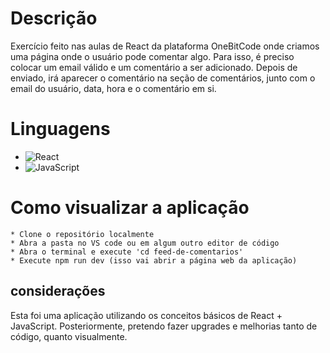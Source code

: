 # Descrição 

Exercício feito nas aulas de React da plataforma OneBitCode onde criamos uma página
onde o usuário pode comentar algo. Para isso, é preciso colocar um email válido e um 
comentário a ser adicionado. Depois de enviado, irá aparecer o comentário na seção de 
comentários, junto com o email do usuário, data, hora e o comentário em si.

# Linguagens
- ![React](https://img.shields.io/badge/react-%2320232a.svg?style=for-the-badge&logo=react&logoColor=%2361DAFB)
- 	![JavaScript](https://img.shields.io/badge/javascript-%23323330.svg?style=for-the-badge&logo=javascript&logoColor=%23F7DF1E)

# Como visualizar a aplicação
    * Clone o repositório localmente
    * Abra a pasta no VS code ou em algum outro editor de código
    * Abra o terminal e execute 'cd feed-de-comentarios'
    * Execute npm run dev (isso vai abrir a página web da aplicação)

## considerações
Esta foi uma aplicação utilizando os conceitos básicos de React + JavaScript. Posteriormente, pretendo fazer upgrades e melhorias tanto de código, quanto visualmente.